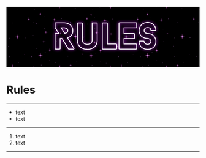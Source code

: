 ![Bild konnte nicht geladen werden!](https://raw.githubusercontent.com/croxyrzz/Rules/refs/heads/main/404d44728065564cdaf896783864299f.gif)


# Rules
---
- text
- text
---
1. text
2. text
---
